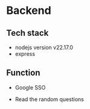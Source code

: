 # Backend

## Tech stack
- nodejs version v22.17.0
- express

## Function
- Google SSO

- Read the random questions

